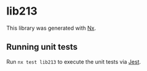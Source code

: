# lib213

This library was generated with [Nx](https://nx.dev).

## Running unit tests

Run `nx test lib213` to execute the unit tests via [Jest](https://jestjs.io).
